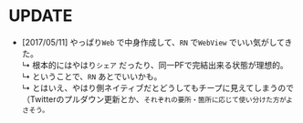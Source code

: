 # UPDATE
 - [2017/05/11] やっぱり`Web` で中身作成して、`RN` で`WebView` でいい気がしてきた。  
 ↳ 根本的にはやはり`シェア` だったり、同一PFで完結出来る状態が理想的。  
 ↳ ということで、`RN` あとでいいかも。  
 ↳ とはいえ、やはり側ネイティブだとどうしてもチープに見えてしまうので（Twitterのプルダウン更新とか、`それぞれの要所・箇所に応じて使い分けた方がよさそう。`
